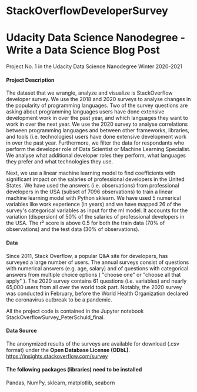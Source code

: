 # StackOverflowDeveloperSurvey
# Udacity Data Science Nanodegree - Write a Data Science Blog Post
Project No. 1 in the Udacity Data Science Nanodegree Winter 2020-2021

#### Project Description ####
The dataset that we wrangle, analyze and visualize is StackOverflow developer survey. We use the 2018 and 2020 surveys to analyse changes in the popularity of programming languages. Two of the survey questions are asking about programming languages users have done extensive development work in over the past year, and which languages they want to work in over the next year. We use the 2020 survey to analyse correlations between programming languages and between other frameworks, libraries, and tools (i.e. technologies) users have done extensive development work in over the past year. Furthermore, we filter the data for respondants who perform the developer role of Data Scientist or Machine Learning Specialist. We analyse what additional developer roles they perform, what languages they prefer and what technologies they use.

Next, we use a linear machine learning model to find coefficients with significant impact on the salaries of professional developers in the United States.  We have used the answers (i.e. observations) from professional developers in the USA (subset of 7096 observations) to train a linear machine learning model with Python sklearn. We have used 5 numerical variables like work experience (in years) and we have mapped 26 of the survey's categorical variables as input for the ml model. It accounts for the variation (dispersion) of 50% of the salaries of professional developers in the USA. The r² score is above 0.5 for both the train data (70% of observations) and the test data (30% of observations). 

#### Data ####
Since 2011, Stack Overflow, a popular Q&A site for developers, has surveyed a large number of users. The annual surveys consist of questions with numerical answers (e.g. age, salary) and of questions with categorical answers from multiple choice options ( "choose one" or "choose all that apply" ). The 2020 survey contains 61 questions (i.e. variables) and nearly 65,000 users from all over the world took part. Notably, the 2020 survey was conducted in February, before the World Health Organization declared the coronavirus outbreak to be a pandemic. 

All the project code is contained in the Jupyter notebook StackOverflowSurvey_PeterSchuld_final.

#### Data Source ####
The anonymized results of the surveys are available for download  (.csv format) under the **Open Database License (ODbL)**.
https://insights.stackoverflow.com/survey


#### The following packages (libraries) need to be installed #### 
Pandas, NumPy, sklearn, matplotlib, seaborn
